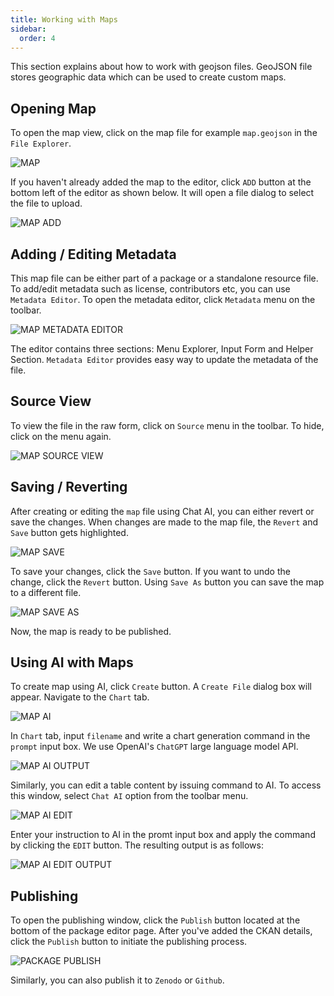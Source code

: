 ```yaml
---
title: Working with Maps
sidebar:
  order: 4
---
```


This section explains about how to work with geojson files. GeoJSON file stores geographic data which can be used to create custom maps.

## Opening Map

To open the map view, click on the map file for example `map.geojson` in the `File Explorer`.

![MAP](./assets/working-with-maps/map.png)

If you haven't already added the map to the editor, click `ADD` button at the bottom left of the editor as shown below. It will open a file dialog to select the file to upload.

![MAP ADD](./assets/working-with-maps/map-add.png)

## Adding / Editing Metadata

This map file can be either part of a package or a standalone resource file. To add/edit metadata such as license, contributors etc, you can use `Metadata Editor`. To open the metadata editor, click `Metadata` menu on the toolbar.

![MAP METADATA EDITOR](./assets/working-with-maps/map-menu-metadata.png)

The editor contains three sections: Menu Explorer, Input Form and Helper Section. `Metadata Editor` provides easy way to update the metadata of the file.

## Source View

To view the file in the raw form, click on `Source` menu in the toolbar. To hide, click on the menu again.

![MAP SOURCE VIEW](./assets/working-with-maps/map-source-view.png)

## Saving / Reverting

After creating or editing the `map` file using Chat AI, you can either revert or save the changes. When changes are made to the map file, the `Revert` and `Save` button gets highlighted.

![MAP SAVE](./assets/working-with-maps/map-save.png)

To save your changes, click the `Save` button. If you want to undo the change, click the `Revert` button. Using `Save As` button you can save the map to a different file.

![MAP SAVE AS](./assets/working-with-maps/map-saveas.png)

Now, the map is ready to be published.

## Using AI with Maps

To create map using AI, click `Create` button. A `Create File` dialog box will appear. Navigate to the `Chart` tab.

![MAP AI](./assets/working-with-maps/map-ai.png)

In `Chart` tab, input `filename` and write a chart generation command in the `prompt` input box. We use OpenAI's `ChatGPT` large language model API.

![MAP AI OUTPUT](./assets/working-with-maps/map-ai-output.png)

Similarly, you can edit a table content by issuing command to AI. To access this window, select `Chat AI` option from the toolbar menu.

![MAP AI EDIT](./assets/working-with-maps/map-ai-edit.png)

Enter your instruction to AI in the promt input box and apply the command by clicking the `EDIT` button. The resulting output is as follows:

![MAP AI EDIT OUTPUT](./assets/working-with-maps/map-ai-edit-output.png)

## Publishing

To open the publishing window, click the `Publish` button located at the bottom of the package editor page. After you've added the CKAN details, click the `Publish` button to initiate the publishing process.

![PACKAGE PUBLISH](./assets/working-with-tables/table-package-publish.png)

Similarly, you can also publish it to `Zenodo` or `Github`.
